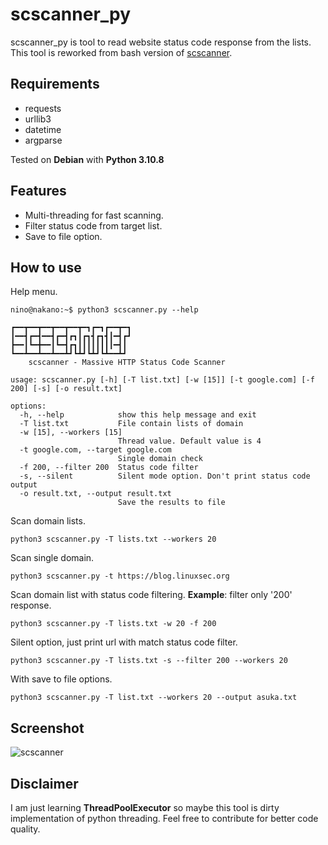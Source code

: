 # scscanner_py
scscanner_py is tool to read website status code response from the lists. This tool is reworked from bash version of [scscanner](https://github.com/yuyudhn/scscanner).

## Requirements
- requests
- urllib3
- datetime
- argparse

Tested on **Debian** with **Python 3.10.8**

## Features
- Multi-threading for fast scanning.
- Filter status code from target list.
- Save to file option.

## How to use
Help menu.
```
nino@nakano:~$ python3 scscanner.py --help

┏━━┳━━┳━━┳━━┳━━┳━┓┏━┓┏━━┳━┓
┃━━┫┏━┫━━┫┏━┫┏┓┃┏┓┫┏┓┫┃━┫┏┛
┣━━┃┗━╋━━┃┗━┫┏┓┃┃┃┃┃┃┃┃━┫┃
┗━━┻━━┻━━┻━━┻┛┗┻┛┗┻┛┗┻━━┻┛
    scscanner - Massive HTTP Status Code Scanner
    
usage: scscanner.py [-h] [-T list.txt] [-w [15]] [-t google.com] [-f 200] [-s] [-o result.txt]

options:
  -h, --help            show this help message and exit
  -T list.txt           File contain lists of domain
  -w [15], --workers [15]
                        Thread value. Default value is 4
  -t google.com, --target google.com
                        Single domain check
  -f 200, --filter 200  Status code filter
  -s, --silent          Silent mode option. Don't print status code output
  -o result.txt, --output result.txt
                        Save the results to file
```
Scan domain lists.
```
python3 scscanner.py -T lists.txt --workers 20
```
Scan single domain.
```
python3 scscanner.py -t https://blog.linuxsec.org
```
Scan domain list with status code filtering.
**Example**: filter only '200' response.
```
python3 scscanner.py -T lists.txt -w 20 -f 200
```
Silent option, just print url with match status code filter.
```
python3 scscanner.py -T lists.txt -s --filter 200 --workers 20
```
With save to file options.
```
python3 scscanner.py -T list.txt --workers 20 --output asuka.txt
```

## Screenshot
![scscanner](https://blogger.googleusercontent.com/img/b/R29vZ2xl/AVvXsEg8vq_xnWyaZT-RB5gbdbsuiI7yd5DtDXlsNr2J51htqvtOkWc92y_TA9TF73t4fb0lUoq7srKOKwnKrPdlZmbx5ZCLeW3zeO_yE-cuOTE1hNLgpd2Al9uraODHv_0pv1H6-pG7oeHZi3WhvBBWgBPqTpa4AYCYbBLllNnVKGzdW4OLvD__5jrHL7Tzcw/s917/scscanner.png "scscanner")

## Disclaimer
I am just learning **ThreadPoolExecutor** so maybe this tool is dirty implementation of python threading. Feel free to contribute for better code quality.
